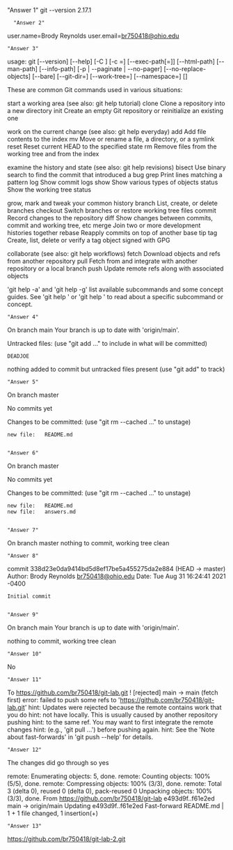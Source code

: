    "Answer 1" 
git --version 2.17.1


      "Answer 2"
user.name=Brody Reynolds
user.email=br750418@ohio.edu


	"Answer 3"
usage: git [--version] [--help] [-C <path>] [-c <name>=<value>]
           [--exec-path[=<path>]] [--html-path] [--man-path] [--info-path]
           [-p | --paginate | --no-pager] [--no-replace-objects] [--bare]
           [--git-dir=<path>] [--work-tree=<path>] [--namespace=<name>]
           <command> [<args>]

These are common Git commands used in various situations:

start a working area (see also: git help tutorial)
   clone      Clone a repository into a new directory
   init       Create an empty Git repository or reinitialize an existing one

work on the current change (see also: git help everyday)
   add        Add file contents to the index
   mv         Move or rename a file, a directory, or a symlink
   reset      Reset current HEAD to the specified state
   rm         Remove files from the working tree and from the index

examine the history and state (see also: git help revisions)
   bisect     Use binary search to find the commit that introduced a bug
   grep       Print lines matching a pattern
   log        Show commit logs
   show       Show various types of objects
   status     Show the working tree status

grow, mark and tweak your common history
   branch     List, create, or delete branches
   checkout   Switch branches or restore working tree files
   commit     Record changes to the repository
   diff       Show changes between commits, commit and working tree, etc
   merge      Join two or more development histories together
   rebase     Reapply commits on top of another base tip
   tag        Create, list, delete or verify a tag object signed with GPG

collaborate (see also: git help workflows)
   fetch      Download objects and refs from another repository
   pull       Fetch from and integrate with another repository or a local branch
   push       Update remote refs along with associated objects

'git help -a' and 'git help -g' list available subcommands and some
concept guides. See 'git help <command>' or 'git help <concept>'
to read about a specific subcommand or concept.


	"Answer 4"
On branch main
Your branch is up to date with 'origin/main'.

Untracked files:
  (use "git add <file>..." to include in what will be committed)

	DEADJOE

nothing added to commit but untracked files present (use "git add" to track)



	"Answer 5"
On branch master

No commits yet

Changes to be committed:
  (use "git rm --cached <file>..." to unstage)

	new file:   README.md


	"Answer 6"
On branch master

No commits yet

Changes to be committed:
  (use "git rm --cached <file>..." to unstage)

	new file:   README.md
	new file:   answers.md


	"Answer 7"
On branch master
nothing to commit, working tree clean


	"Answer 8"
commit 338d23e0da9414bd5d8ef17be5a455275da2e884 (HEAD -> master)
Author: Brody Reynolds <br750418@ohio.edu>
Date:   Tue Aug 31 16:24:41 2021 -0400

    Initial commit


	"Answer 9"
On branch main
Your branch is up to date with 'origin/main'.

nothing to commit, working tree clean


	"Answer 10"
No


	"Answer 11"

To https://github.com/br750418/git-lab.git
 ! [rejected]        main -> main (fetch first)
error: failed to push some refs to 'https://github.com/br750418/git-lab.git'
hint: Updates were rejected because the remote contains work that you do
hint: not have locally. This is usually caused by another repository pushing
hint: to the same ref. You may want to first integrate the remote changes
hint: (e.g., 'git pull ...') before pushing again.
hint: See the 'Note about fast-forwards' in 'git push --help' for details.


	"Answer 12"
The changes did go through so yes

remote: Enumerating objects: 5, done.
remote: Counting objects: 100% (5/5), done.
remote: Compressing objects: 100% (3/3), done.
remote: Total 3 (delta 0), reused 0 (delta 0), pack-reused 0
Unpacking objects: 100% (3/3), done.
From https://github.com/br750418/git-lab
   e493d9f..f61e2ed  main       -> origin/main
Updating e493d9f..f61e2ed
Fast-forward
 README.md | 1 +
 1 file changed, 1 insertion(+)

	"Answer 13"
https://github.com/br750418/git-lab-2.git




